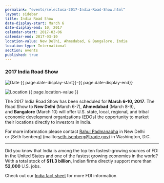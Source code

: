 ```yaml
---
permalink: "events/selectusa-2017-India-Road-Show.html"
layout: sidebar
title: India Road Show
date-display-start: March 6
date-display-end: 10, 2017
calendar-start: 2017-03-06
calendar-end: 2017-03-10
location-value: New Delhi, Ahmedabad, & Bangalore, India
location-type: International
section: events
published: true
---
```


### 2017 India Road Show

![Date](https://google.github.io/material-design-icons/action/svg/design/ic_event_24px.svg "Date") {{ page.date-display-start}}-{{ page.date-display-end}}

![Location](http://google.github.io/material-design-icons/social/svg/design/ic_location_city_24px.svg "Location") {{ page.location-value }}

The 2017 India Road Show has been scheduled for **March 6-10, 2017**. The Road Show to **New Delhi** (March 6-7), **Ahmedabad** (March 8-9), and **Bangalore** (March 10) will offer U.S. state, local, regional, and tribal economic development organizations (EDOs) the opportunity to market their locations directly to investors in India.

For more information please contact [Rahul Padmanabha](mailto:Rahul.Padmanabha@trade.gov) in New Delhi or [Seth Isenberg]
(mailto:seth.isenberg@trade.gov) in Washington, D.C. 

---

Did you know that India is among the top ten fastest-growing sources of FDI in the United States and one of the fastest growing economies in the world? With a total stock of **$11.3 billion**, Indian firms directly support more than **52,000** U.S. jobs. 

Check out our [India fact sheet](https://www.selectusa.gov/country-fact-sheet/India) for more FDI information. 
